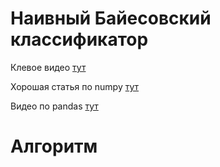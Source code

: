 # Наивный Байесовский классификатор

Клевое видео [тут](https://www.youtube.com/watch?v=ayaZWuI15cE&ab_channel=RomanBrovko)

Хорошая статья по numpy [тут](https://habr.com/ru/post/469355/)

Видео по pandas [тут](https://www.youtube.com/watch?v=Q2OPDnO57dw&ab_channel=%D0%9C%D0%B0%D1%81%D1%82%D0%B5%D1%80%D1%81%D0%BA%D0%B0%D1%8F%D0%92%D0%B0%D0%B6%D0%BD%D1%8B%D1%85%D0%B8%D1%81%D1%82%D0%BE%D1%80%D0%B8%D0%B9)

# Алгоритм
